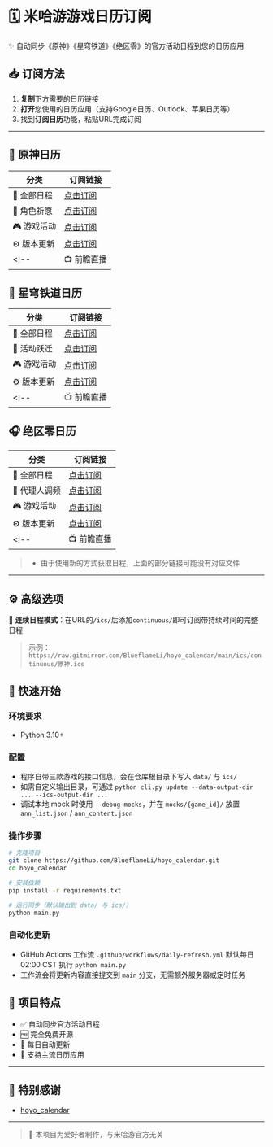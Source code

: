 # 🗓️ 米哈游游戏日历订阅

✨ 自动同步《原神》《星穹铁道》《绝区零》的官方活动日程到您的日历应用

## 📥 订阅方法

1. **复制**下方需要的日历链接
2. **打开**您使用的日历应用（支持Google日历、Outlook、苹果日历等）
3. 找到**订阅日历**功能，粘贴URL完成订阅

---

## 🏮 原神日历
| 分类       | 订阅链接                                                                                  |
| ---------- | ----------------------------------------------------------------------------------------- |
| 📌 全部日程 | [点击订阅](https://raw.gitmirror.com/BlueflameLi/hoyo_calendar/main/ics/原神.ics)              |
| 🌟 角色祈愿 | [点击订阅](https://raw.gitmirror.com/BlueflameLi/hoyo_calendar/main/ics/原神/祈愿.ics)         |
| 🎮 游戏活动 | [点击订阅](https://raw.gitmirror.com/BlueflameLi/hoyo_calendar/main/ics/原神/活动.ics)         |
| ⚙️ 版本更新 | [点击订阅](https://raw.gitmirror.com/BlueflameLi/hoyo_calendar/main/ics/原神/版本更新.ics)     |
<!-- | 📺 前瞻直播 | [点击订阅](https://raw.gitmirror.com/BlueflameLi/hoyo_calendar/main/ics/原神/前瞻特别节目.ics) | -->


## 🚄 星穹铁道日历
| 分类       | 订阅链接                                                                                  |
| ---------- | ----------------------------------------------------------------------------------------- |
| 📌 全部日程 | [点击订阅](https://raw.gitmirror.com/BlueflameLi/hoyo_calendar/main/ics/星铁.ics)              |
| 🌟 活动跃迁 | [点击订阅](https://raw.gitmirror.com/BlueflameLi/hoyo_calendar/main/ics/星铁/活动跃迁.ics)     |
| 🎮 游戏活动 | [点击订阅](https://raw.gitmirror.com/BlueflameLi/hoyo_calendar/main/ics/星铁/活动.ics)         |
| ⚙️ 版本更新 | [点击订阅](https://raw.gitmirror.com/BlueflameLi/hoyo_calendar/main/ics/星铁/版本更新.ics)     |
<!-- | 📺 前瞻直播 | [点击订阅](https://raw.gitmirror.com/BlueflameLi/hoyo_calendar/main/ics/星铁/前瞻特别节目.ics) | -->

## 🎧 绝区零日历
| 分类         | 订阅链接                                                                                    |
| ------------ | ------------------------------------------------------------------------------------------- |
| 📌 全部日程   | [点击订阅](https://raw.gitmirror.com/BlueflameLi/hoyo_calendar/main/ics/绝区零.ics)              |
| 🌟 代理人调频 | [点击订阅](https://raw.gitmirror.com/BlueflameLi/hoyo_calendar/main/ics/绝区零/调频.ics)         |
| 🎮 游戏活动   | [点击订阅](https://raw.gitmirror.com/BlueflameLi/hoyo_calendar/main/ics/绝区零/活动.ics)         |
| ⚙️ 版本更新   | [点击订阅](https://raw.gitmirror.com/BlueflameLi/hoyo_calendar/main/ics/绝区零/版本更新.ics)     |
<!-- | 📺 前瞻直播   | [点击订阅](https://raw.gitmirror.com/BlueflameLi/hoyo_calendar/main/ics/绝区零/前瞻特别节目.ics) | -->

> - 由于使用新的方式获取日程，上面的部分链接可能没有对应文件

---

## ⚙️ 高级选项

🔹 **连续日程模式**：在URL的`/ics/`后添加`continuous/`即可订阅带持续时间的完整日程  
> 示例：`https://raw.gitmirror.com/BlueflameLi/hoyo_calendar/main/ics/continuous/原神.ics`

## 🚀 快速开始

### 环境要求
- Python 3.10+

### 配置
- 程序自带三款游戏的接口信息，会在仓库根目录下写入 `data/` 与 `ics/`
- 如需自定义输出目录，可通过 `python cli.py update --data-output-dir ... --ics-output-dir ...`
- 调试本地 mock 时使用 `--debug-mocks`，并在 `mocks/{game_id}/` 放置 `ann_list.json` / `ann_content.json`

### 操作步骤
```bash
# 克隆项目
git clone https://github.com/BlueflameLi/hoyo_calendar.git
cd hoyo_calendar

# 安装依赖
pip install -r requirements.txt

# 运行同步（默认输出到 data/ 与 ics/）
python main.py
```

### 自动化更新
- GitHub Actions 工作流 `.github/workflows/daily-refresh.yml` 默认每日 02:00 CST 执行 `python main.py`
- 工作流会将更新内容直接提交到 `main` 分支，无需额外服务器或定时任务

## 🌟 项目特点
- ✅ 自动同步官方活动日程
- 🆓 完全免费开源
- 🔄 每日自动更新
- 📅 支持主流日历应用

---

## 🙏 特别感谢
- [hoyo_calendar](https://github.com/Trrrrw/hoyo_calendar)

---

> 📢 本项目为爱好者制作，与米哈游官方无关  
